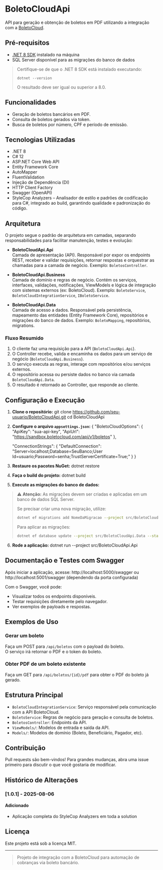 # BoletoCloudApi

API para geração e obtenção de boletos em PDF utilizando a integração com a [BoletoCloud](https://www.boletocloud.com/).

## Pré-requisitos

- [.NET 8 SDK](https://dotnet.microsoft.com/download/dotnet/8.0) instalado na máquina
- SQL Server disponível para as migrações do banco de dados

> Certifique-se de que o .NET 8 SDK está instalado executando:
> ```
> dotnet --version
> ```
> O resultado deve ser igual ou superior a 8.0.

## Funcionalidades

- Geração de boletos bancários em PDF.
- Consulta de boletos gerados via token.
- Busca de boletos por número, CPF e período de emissão.

## Tecnologias Utilizadas

- .NET 8
- C# 12
- ASP.NET Core Web API
- Entity Framework Core
- AutoMapper
- FluentValidation
- Injeção de Dependência (DI)
- HTTP Client Factory
- Swagger (OpenAPI)
- StyleCop Analyzers – Analisador de estilo e padrões de codificação para C#, integrado ao build, garantindo qualidade e padronização do código.

## Arquitetura

O projeto segue o padrão de arquitetura em camadas, separando responsabilidades para facilitar manutenção, testes e evolução:

- **BoletoCloudApi.Api**  
  Camada de apresentação (API). Responsável por expor os endpoints REST, receber e validar requisições, retornar respostas e orquestrar as chamadas para a camada de negócio. Exemplo: `BoletosController`.

- **BoletoCloudApi.Business**  
  Camada de domínio e regras de negócio. Contém os serviços, interfaces, validações, notificações, ViewModels e lógica de integração com sistemas externos (ex: BoletoCloud). Exemplo: `BoletoService`, `BoletoCloudIntegrationService`, `IBoletoService`.

- **BoletoCloudApi.Data**  
  Camada de acesso a dados. Responsável pela persistência, mapeamento das entidades (Entity Framework Core), repositórios e migrações do banco de dados. Exemplo: `BoletoMapping`, repositórios, migrations.

### Fluxo Resumido

1. O cliente faz uma requisição para a API (`BoletoCloudApi.Api`).
2. O Controller recebe, valida e encaminha os dados para um serviço de negócio (`BoletoCloudApi.Business`).
3. O serviço executa as regras, interage com repositórios e/ou serviços externos.
4. O repositório acessa ou persiste dados no banco via camada `BoletoCloudApi.Data`.
5. O resultado é retornado ao Controller, que responde ao cliente.

## Configuração e Execução

1. **Clone o repositório:**
git clone https://github.com/seu-usuario/BoletoCloudApi.git cd BoletoCloudApi

2. **Configure o arquivo `appsettings.json`:**
{ 
    "BoletoCloudOptions": { "ApiKey": "sua-api-key", "ApiUrl": "https://sandbox.boletocloud.com/api/v1/boletos" }, 

    "ConnectionStrings": { "DefaultConnection": "Server=localhost;Database=SeuBanco;User Id=usuario;Password=senha;TrustServerCertificate=True;" }
 }

3. **Restaure os pacotes NuGet:**
dotnet restore

4. **Faça o build do projeto:**
dotnet build


5. **Execute as migrações do banco de dados:**
> ⚠️ **Atenção:** As migrações devem ser criadas e aplicadas em um banco de dados SQL Server.
>
> Se precisar criar uma nova migração, utilize:
> ```sh
> dotnet ef migrations add NomeDaMigracao --project src/BoletoCloudApi.Data --startup-project src/BoletoCloudApi.Api
> ```
> Para aplicar as migrações:
> ```sh
> dotnet ef database update --project src/BoletoCloudApi.Data --startup-project src/BoletoCloudApi.Api
> ```

6. **Rode a aplicação:**
dotnet run --project src/BoletoCloudApi.Api

## Documentação e Testes com Swagger

Após iniciar a aplicação, acesse:
http://localhost:5000/swagger
ou
http://localhost:5001/swagger
(dependendo da porta configurada)

Com o Swagger, você pode:
- Visualizar todos os endpoints disponíveis.
- Testar requisições diretamente pelo navegador.
- Ver exemplos de payloads e respostas.

## Exemplos de Uso

### Gerar um boleto

Faça um POST para `/api/boletos` com o payload do boleto.  
O serviço irá retornar o PDF e o token do boleto.

### Obter PDF de um boleto existente

Faça um GET para `/api/boletos/{id}/pdf` para obter o PDF do boleto já gerado.

## Estrutura Principal

- `BoletoCloudIntegrationService`: Serviço responsável pela comunicação com a API BoletoCloud.
- `BoletoService`: Regras de negócio para geração e consulta de boletos.
- `BoletosController`: Endpoints da API.
- `ViewModels/`: Modelos de entrada e saída da API.
- `Models/`: Modelos de domínio (Boleto, Beneficiário, Pagador, etc).

## Contribuição

Pull requests são bem-vindos! Para grandes mudanças, abra uma issue primeiro para discutir o que você gostaria de modificar.

## Histórico de Alterações

### [1.0.1] - 2025-08-06
#### Adicionado
- Aplicação completa do StyleCop Analyzers em toda a solution

## Licença

Este projeto está sob a licença MIT.

---

> Projeto de integração com a BoletoCloud para automação de cobranças via boleto bancário.